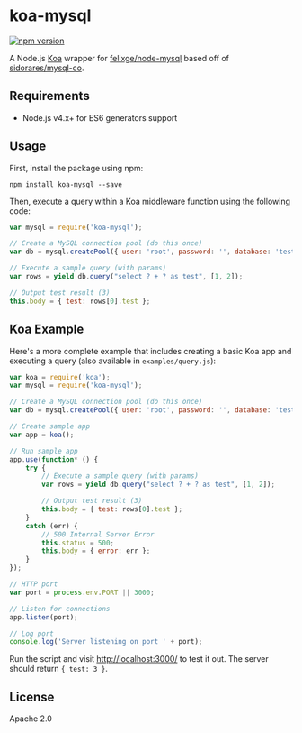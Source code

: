 # koa-mysql
[![npm version](https://badge.fury.io/js/koa-mysql.svg)](https://www.npmjs.com/package/koa-mysql)

A Node.js [Koa](https://github.com/koajs/koa) wrapper for [felixge/node-mysql](https://github.com/felixge/node-mysql) based off of [sidorares/mysql-co](https://github.com/sidorares/mysql-co).

## Requirements
* Node.js v4.x+ for ES6 generators support

## Usage

First, install the package using npm:
```shell
npm install koa-mysql --save
```

Then, execute a query within a Koa middleware function using the following code:

```js
var mysql = require('koa-mysql');

// Create a MySQL connection pool (do this once)
var db = mysql.createPool({ user: 'root', password: '', database: 'test', host: 'localhost' });

// Execute a sample query (with params)
var rows = yield db.query("select ? + ? as test", [1, 2]);

// Output test result (3)
this.body = { test: rows[0].test };
```

## Koa Example

Here's a more complete example that includes creating a basic Koa app and executing a query (also available in `examples/query.js`):

```js
var koa = require('koa');
var mysql = require('koa-mysql');

// Create a MySQL connection pool (do this once)
var db = mysql.createPool({ user: 'root', password: '', database: 'test', host: 'localhost' });

// Create sample app
var app = koa();

// Run sample app
app.use(function* () {
    try {
        // Execute a sample query (with params)
        var rows = yield db.query("select ? + ? as test", [1, 2]);

        // Output test result (3)
        this.body = { test: rows[0].test };
    }
    catch (err) {
        // 500 Internal Server Error
        this.status = 500;
        this.body = { error: err };
    }
});

// HTTP port
var port = process.env.PORT || 3000;

// Listen for connections
app.listen(port);

// Log port
console.log('Server listening on port ' + port);
```

Run the script and visit [http://localhost:3000/](http://localhost:3000/) to test it out. The server should return `{ test: 3 }`.

## License
Apache 2.0
